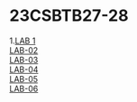 # 23CSBTB27-28
1.<a href="https://github.com/vamshi1868/23CSBTB27-28/blob/main/list_type.ipynb">LAB 1</a></br>
<a href="https://github.com/vamshi1868/23CSBTB27-28/blob/main/LAB_02.ipynb">LAB-02</a></br>
<a href="https://github.com/vamshi1868/23CSBTB27-28/blob/main/LAB_03.ipynb">LAB-03</a></br>
<a href="https://github.com/vamshi1868/23CSBTB27-28/blob/main/LAB_04.ipynb">LAB-04</a></br>
<a href="https://github.com/vamshi1868/23CSBTB27-28/blob/main/LAB_05.ipynb">LAB-05</a></br>
<a href="https://github.com/vamshi1868/23CSBTB27-28/blob/main/LAB_06.ipynb">LAB-06</a></br>
